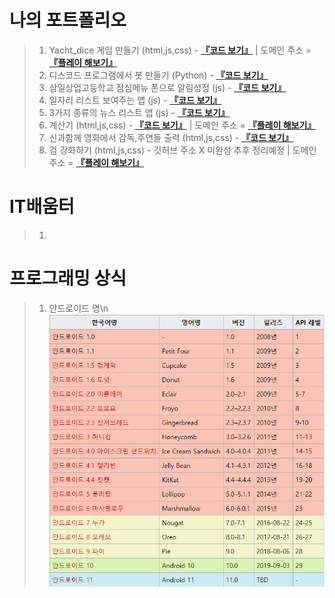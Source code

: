 # 나의 포트폴리오
> 1. Yacht_dice 게임 만들기 (html,js,css) - __[『코드 보기』](https://github.com/kali1402/yacht_dice)__ | 도메인 주소 = __[『플레이 해보기』](http://yacht.kro.kr/)__
> 2. 디스코드 프로그램에서 봇 만들기 (Python) - __[『코드 보기』](https://github.com/kali1402/bot)__
> 3. 삼일상업고등학교 점심메뉴 폰으로 알림성정 (js) - __[『코드 보기』](https://github.com/kali1402/samillunch-webview)__
> 4. 일자리 리스트 보여주는 앱 (js) - __[『코드 보기』](https://github.com/kali1402/Job_app)__
> 5. 3가지 종류의 뉴스 리스트 앱 (js) - __[『코드 보기』](https://github.com/kali1402/news_app)__
> 6. 계산기 (html,js,css) - __[『코드 보기』](https://github.com/kali1402/kali/blob/master/%EC%9E%90%EB%B0%94%EC%8A%A4%ED%81%AC%EB%A6%BD%ED%8A%B8%20%EC%97%B0%EC%8A%B5.html)__ | 도메인 주소 = __[『플레이 해보기』](http://xn--989a00a691b.p-e.kr/)__
> 7. 신과함께 영화에서 감독,주연들 출력 (html,js,css) - __[『코드 보기』](https://github.com/kali1402/kali/blob/master/god.html)__
> 8. 검 강화하기 (html,js,css) - 깃허브 주소 X 미완성 추후 정리예정 | 도메인 주소 = __[『플레이 해보기』](http://swordupgrade.kro.kr/)__

# IT배움터
> 1. 

# 프로그래밍 상식
> 1. 안드로이드 명\n
![](https://github.com/kali1402/-/blob/main/%EC%95%88%EB%93%9C%EB%A1%9C%EC%9D%B4%EB%93%9C%20%EB%AA%85.PNG?raw=true)
